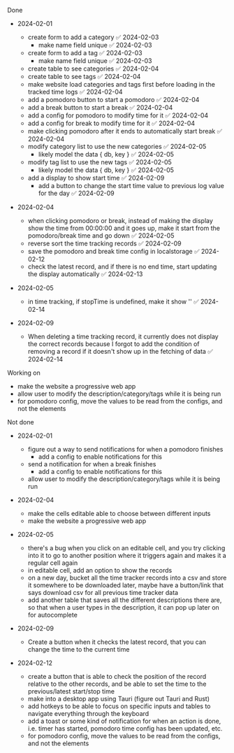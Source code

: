 Done
- 2024-02-01
    - create form to add a category ✅ 2024-02-03
        - make name field unique ✅ 2024-02-03
    - create form to add a tag ✅ 2024-02-03
        - make name field unique ✅ 2024-02-03
    - create table to see categories ✅ 2024-02-04
    - create table to see tags ✅ 2024-02-04
    - make website load categories and tags first before loading in the tracked time  logs ✅ 2024-02-04
    - add a pomodoro button to start a pomodoro ✅ 2024-02-04
    - add a break button to start a break ✅ 2024-02-04
    - add a config for pomodoro to modify time for it ✅ 2024-02-04
    - add a config for break to modify time for it ✅ 2024-02-04
    - make clicking pomodoro after it ends to automatically start break ✅ 2024-02-04
    - modify category list to use the new categories ✅ 2024-02-05
        - likely model the data { db, key } ✅ 2024-02-05
    - modify tag list to use the new tags ✅ 2024-02-05
        - likely model the data { db, key } ✅ 2024-02-05
    - add a display to show start time ✅ 2024-02-09
        - add a button to change the start time value to previous log value for the day ✅ 2024-02-09

- 2024-02-04
    - when clicking pomodoro or break, instead of making the display show the time from 00:00:00 and it goes up, make it start from the pomodoro/break time and go down ✅ 2024-02-05
    - reverse sort the time tracking records ✅ 2024-02-09
    - save the pomodoro and break time config in localstorage ✅ 2024-02-12
    - check the latest record, and if there is no end time, start updating the display automatically ✅ 2024-02-13

- 2024-02-05
    - in time tracking, if stopTime is undefined, make it show '' ✅ 2024-02-14

- 2024-02-09
    - When deleting a time tracking record, it currently does not display the correct records because I forgot to add the condition of removing a record if it doesn't show up in the fetching of data ✅ 2024-02-14

Working on
- make the website a progressive web app
- allow user to modify the description/category/tags while it is being run
- for pomodoro config, move the values to be read from the configs, and not the elements

Not done
- 2024-02-01
    - figure out a way to send notifications for when a pomodoro finishes
        - add a config to enable notifications for this
    - send a notification for when a break finishes
        - add a config to enable notifications for this
    - allow user to modify the description/category/tags while it is being run

- 2024-02-04
    - make the cells editable able to choose between different inputs
    - make the website a progressive web app

- 2024-02-05
    - there's a bug when you click on an editable cell, and you try clicking into it to go to another position where it triggers again and makes it a regular cell again
    - in editable cell, add an option to show the records
    - on a new day, bucket all the time tracker records into a csv and store it somewhere to be downloaded later, maybe have a button/link that says download csv for all previous time tracker data
    - add another table that saves all the different descriptions there are, so that when a user types in the description, it can pop up later on for autocomplete

- 2024-02-09
    - Create a button when it checks the latest record, that you can change the time to the current time

- 2024-02-12
    - create a button that is able to check the position of the record relative to the other records, and be able to set the time to the previous/latest start/stop time
    - make into a desktop app using Tauri (figure out Tauri and Rust)
    - add hotkeys to be able to focus on specific inputs and tables to navigate everything through the keyboard
    - add a toast or some kind of notification for when an action is done, i.e. timer has started, pomodoro time config has been updated, etc.
    - for pomodoro config, move the values to be read from the configs, and not the elements